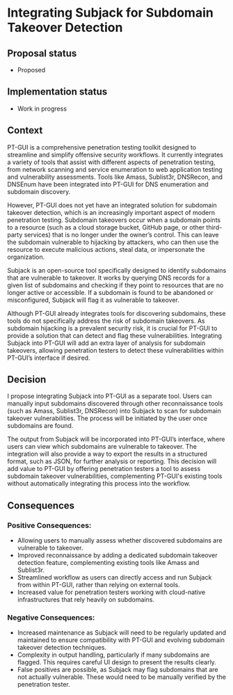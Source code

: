 # Integrating Subjack for Subdomain Takeover Detection

## Proposal status

-   Proposed

## Implementation status

-   Work in progress

## Context

PT-GUI is a comprehensive penetration testing toolkit designed to streamline and simplify offensive security workflows. It currently integrates a variety of tools that assist with different aspects of penetration testing, from network scanning and service enumeration to web application testing and vulnerability assessments. Tools like Amass, Sublist3r, DNSRecon, and DNSEnum have been integrated into PT-GUI for DNS enumeration and subdomain discovery.

However, PT-GUI does not yet have an integrated solution for subdomain takeover detection, which is an increasingly important aspect of modern penetration testing. Subdomain takeovers occur when a subdomain points to a resource (such as a cloud storage bucket, GitHub page, or other third-party services) that is no longer under the owner’s control. This can leave the subdomain vulnerable to hijacking by attackers, who can then use the resource to execute malicious actions, steal data, or impersonate the organization.

Subjack is an open-source tool specifically designed to identify subdomains that are vulnerable to takeover. It works by querying DNS records for a given list of subdomains and checking if they point to resources that are no longer active or accessible. If a subdomain is found to be abandoned or misconfigured, Subjack will flag it as vulnerable to takeover.

Although PT-GUI already integrates tools for discovering subdomains, these tools do not specifically address the risk of subdomain takeovers. As subdomain hijacking is a prevalent security risk, it is crucial for PT-GUI to provide a solution that can detect and flag these vulnerabilities. Integrating Subjack into PT-GUI will add an extra layer of analysis for subdomain takeovers, allowing penetration testers to detect these vulnerabilities within PT-GUI’s interface if desired.

## Decision

I propose integrating Subjack into PT-GUI as a separate tool. Users can manually input subdomains discovered through other reconnaissance tools (such as Amass, Sublist3r, DNSRecon) into Subjack to scan for subdomain takeover vulnerabilities. The process will be initiated by the user once subdomains are found.

The output from Subjack will be incorporated into PT-GUI’s interface, where users can view which subdomains are vulnerable to takeover. The integration will also provide a way to export the results in a structured format, such as JSON, for further analysis or reporting. This decision will add value to PT-GUI by offering penetration testers a tool to assess subdomain takeover vulnerabilities, complementing PT-GUI's existing tools without automatically integrating this process into the workflow.

## Consequences

### Positive Consequences:

-   Allowing users to manually assess whether discovered subdomains are vulnerable to takeover.
-   Improved reconnaissance by adding a dedicated subdomain takeover detection feature, complementing existing tools like Amass and Sublist3r.
-   Streamlined workflow as users can directly access and run Subjack from within PT-GUI, rather than relying on external tools.
-   Increased value for penetration testers working with cloud-native infrastructures that rely heavily on subdomains.

### Negative Consequences:

-   Increased maintenance as Subjack will need to be regularly updated and maintained to ensure compatibility with PT-GUI and evolving subdomain takeover detection techniques.
-   Complexity in output handling, particularly if many subdomains are flagged. This requires careful UI design to present the results clearly.
-   False positives are possible, as Subjack may flag subdomains that are not actually vulnerable. These would need to be manually verified by the penetration tester.
